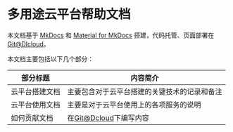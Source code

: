 # 多用途云平台帮助文档

本文档基于 [MkDocs](http://www.mkdocs.org/) 和 [Material for MkDocs](https://squidfunk.github.io/mkdocs-material/) 搭建，代码托管、页面部署在 [Git@Dlcloud](https://git.dlcloud.info)。

本文档主要包括以下几个部分：

| 部分标题 | 内容简介 |
| -- | -- |
| 云平台搭建文档 | 主要包含对于云平台搭建的关键技术的记录和备注 |
| 云平台使用文档 | 主要是对于云平台使用上的各项服务的说明 |
| 如何贡献文档 | 在[Git@Dcloud](https://git.dlcloud.info/blcc/shyunhelp)下编写内容 |